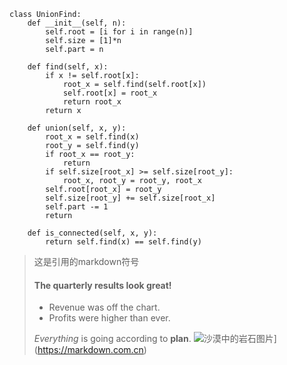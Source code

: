 
```Python3
class UnionFind:
    def __init__(self, n):
        self.root = [i for i in range(n)]
        self.size = [1]*n
        self.part = n

    def find(self, x):
        if x != self.root[x]:
            root_x = self.find(self.root[x])
            self.root[x] = root_x
            return root_x
        return x

    def union(self, x, y):
        root_x = self.find(x)
        root_y = self.find(y)
        if root_x == root_y:
            return
        if self.size[root_x] >= self.size[root_y]:
            root_x, root_y = root_y, root_x
        self.root[root_x] = root_y
        self.size[root_y] += self.size[root_x]
        self.part -= 1
        return

    def is_connected(self, x, y):
        return self.find(x) == self.find(y)
```


> 这是引用的markdown符号
> #### The quarterly results look great!
>
> - Revenue was off the chart.
> - Profits were higher than ever.
>
>*Everything* is going according to **plan**.
![沙漠中的岩石图片](/assets/img/shiprock.jpg "Shiprock")](https://markdown.com.cn)